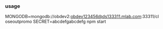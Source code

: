 ### usage ###

MONGODB=mongodb://obdev2:obdev123456@ds133311.mlab.com:33311/closeoutpromo SECRET=abcdefgabcdefg npm start
